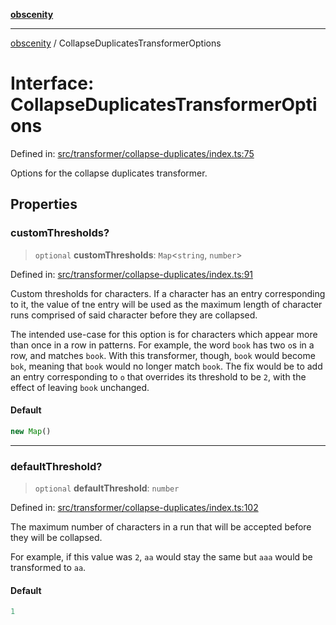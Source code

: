 [**obscenity**](../README.md)

***

[obscenity](../README.md) / CollapseDuplicatesTransformerOptions

# Interface: CollapseDuplicatesTransformerOptions

Defined in: [src/transformer/collapse-duplicates/index.ts:75](https://github.com/jo3-l/obscenity/blob/a386fd116c14542130a643879987c21c9c8a4eb9/src/transformer/collapse-duplicates/index.ts#L75)

Options for the collapse duplicates transformer.

## Properties

### customThresholds?

> `optional` **customThresholds**: `Map`\<`string`, `number`\>

Defined in: [src/transformer/collapse-duplicates/index.ts:91](https://github.com/jo3-l/obscenity/blob/a386fd116c14542130a643879987c21c9c8a4eb9/src/transformer/collapse-duplicates/index.ts#L91)

Custom thresholds for characters. If a character has an entry
corresponding to it, the value of tne entry will be used as the maximum
length of character runs comprised of said character before they are
collapsed.

The intended use-case for this option is for characters which appear
more than once in a row in patterns. For example, the word `book` has
two `o`s in a row, and matches `book`. With this transformer, though,
`book` would become `bok`, meaning that `book` would no longer match `book`.
The fix would be to add an entry corresponding to `o` that overrides its
threshold to be `2`, with the effect of leaving `book` unchanged.

#### Default

```ts
new Map()
```

***

### defaultThreshold?

> `optional` **defaultThreshold**: `number`

Defined in: [src/transformer/collapse-duplicates/index.ts:102](https://github.com/jo3-l/obscenity/blob/a386fd116c14542130a643879987c21c9c8a4eb9/src/transformer/collapse-duplicates/index.ts#L102)

The maximum number of characters in a run that will be accepted before
they will be collapsed.

For example, if this value was `2`, `aa` would stay the same but `aaa`
would be transformed to `aa`.

#### Default

```ts
1
```
